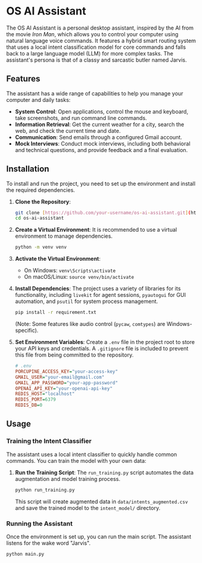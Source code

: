 # OS AI Assistant

The OS AI Assistant is a personal desktop assistant, inspired by the AI from the movie *Iron Man*, which allows you to control your computer using natural language voice commands. It features a hybrid smart routing system that uses a local intent classification model for core commands and falls back to a large language model (LLM) for more complex tasks. The assistant's persona is that of a classy and sarcastic butler named Jarvis.

## Features

The assistant has a wide range of capabilities to help you manage your computer and daily tasks:

* **System Control**: Open applications, control the mouse and keyboard, take screenshots, and run command line commands.
* **Information Retrieval**: Get the current weather for a city, search the web, and check the current time and date.
* **Communication**: Send emails through a configured Gmail account.
* **Mock Interviews**: Conduct mock interviews, including both behavioral and technical questions, and provide feedback and a final evaluation.

## Installation

To install and run the project, you need to set up the environment and install the required dependencies.

1.  **Clone the Repository**:
    ```bash
    git clone [https://github.com/your-username/os-ai-assistant.git](https://github.com/your-username/os-ai-assistant.git)
    cd os-ai-assistant
    ```

2.  **Create a Virtual Environment**:
    It is recommended to use a virtual environment to manage dependencies.
    ```bash
    python -m venv venv
    ```

3.  **Activate the Virtual Environment**:
    * On Windows: `venv\Scripts\activate`
    * On macOS/Linux: `source venv/bin/activate`

4.  **Install Dependencies**:
    The project uses a variety of libraries for its functionality, including `livekit` for agent sessions, `pyautogui` for GUI automation, and `psutil` for system process management.
    ```bash
    pip install -r requirement.txt
    ```
    (Note: Some features like audio control (`pycaw`, `comtypes`) are Windows-specific).

5.  **Set Environment Variables**:
    Create a `.env` file in the project root to store your API keys and credentials. A `.gitignore` file is included to prevent this file from being committed to the repository.

    ```ini
    # .env
    PORCUPINE_ACCESS_KEY="your-access-key"
    GMAIL_USER="your-email@gmail.com"
    GMAIL_APP_PASSWORD="your-app-password"
    OPENAI_API_KEY="your-openai-api-key"
    REDIS_HOST="localhost"
    REDIS_PORT=6379
    REDIS_DB=0
    ```

## Usage

### Training the Intent Classifier

The assistant uses a local intent classifier to quickly handle common commands. You can train the model with your own data:

1.  **Run the Training Script**:
    The `run_training.py` script automates the data augmentation and model training process.
    ```bash
    python run_training.py
    ```
    This script will create augmented data in `data/intents_augmented.csv` and save the trained model to the `intent_model/` directory.

### Running the Assistant

Once the environment is set up, you can run the main script. The assistant listens for the wake word "Jarvis".

```bash
python main.py
